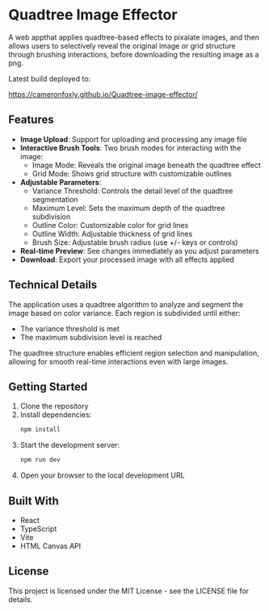 # Quadtree Image Effector

A web appthat applies quadtree-based effects to pixalate images, and then allows users to selectively reveal the original image or grid structure through brushing interactions, before downloading the resulting image as a png. 

Latest build deployed to:

https://cameronfoxly.github.io/Quadtree-image-effector/

## Features

- **Image Upload**: Support for uploading and processing any image file
- **Interactive Brush Tools**: Two brush modes for interacting with the image:
  - Image Mode: Reveals the original image beneath the quadtree effect
  - Grid Mode: Shows grid structure with customizable outlines
- **Adjustable Parameters**:
  - Variance Threshold: Controls the detail level of the quadtree segmentation
  - Maximum Level: Sets the maximum depth of the quadtree subdivision
  - Outline Color: Customizable color for grid lines
  - Outline Width: Adjustable thickness of grid lines
  - Brush Size: Adjustable brush radius (use +/- keys or controls)
- **Real-time Preview**: See changes immediately as you adjust parameters
- **Download**: Export your processed image with all effects applied

## Technical Details

The application uses a quadtree algorithm to analyze and segment the image based on color variance. Each region is subdivided until either:
- The variance threshold is met
- The maximum subdivision level is reached

The quadtree structure enables efficient region selection and manipulation, allowing for smooth real-time interactions even with large images.

## Getting Started

1. Clone the repository
2. Install dependencies:
   ```bash
   npm install
   ```
3. Start the development server:
   ```bash
   npm run dev
   ```
4. Open your browser to the local development URL


## Built With

- React
- TypeScript
- Vite
- HTML Canvas API

## License

This project is licensed under the MIT License - see the LICENSE file for details.
